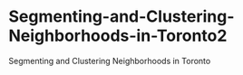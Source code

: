 # Segmenting-and-Clustering-Neighborhoods-in-Toronto2
Segmenting and Clustering Neighborhoods in Toronto
